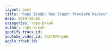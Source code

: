 ```yaml
---
layout: post
title: "Rope Break: Raw Season Premiere Review"
date: 2019-10-06
categories: rope-break
author: rope-break
spotify_track_id: 
youtube_video_id: J5ItNPNnyWE
apple_track_id: 
---
```

